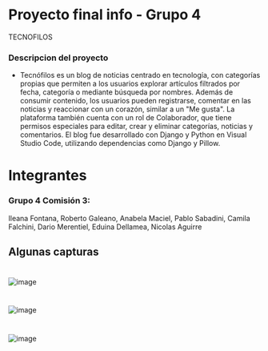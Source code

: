 # Proyecto final info - Grupo 4
TECNOFILOS

### Descripcion del proyecto
 - Tecnófilos es un blog de noticias centrado en tecnología, con categorías propias que permiten a los usuarios explorar artículos filtrados por fecha, categoría o mediante búsqueda por nombres. Además de consumir contenido, los usuarios pueden registrarse, comentar en las noticias y reaccionar con un corazón, similar a un "Me gusta". La plataforma también cuenta con un rol de Colaborador, que tiene permisos especiales para editar, crear y eliminar categorías, noticias y comentarios. El blog fue desarrollado con Django y Python en Visual Studio Code, utilizando dependencias como Django y Pillow.

# Integrantes
### Grupo 4 Comisión 3:
Ileana Fontana, Roberto Galeano, Anabela Maciel, Pablo Sabadini, Camila Falchini, Dario Merentiel, Eduina Dellamea, Nicolas Aguirre

## Algunas capturas
#
![image](https://github.com/user-attachments/assets/3993cb0b-fa91-441c-af80-04be51582ecc)

#
![image](https://github.com/user-attachments/assets/e121f045-2c7a-4ceb-a2ec-165274340456)

#
![image](https://github.com/user-attachments/assets/f95ddc94-2749-4f78-84a7-6ab6beeb0cc3)


